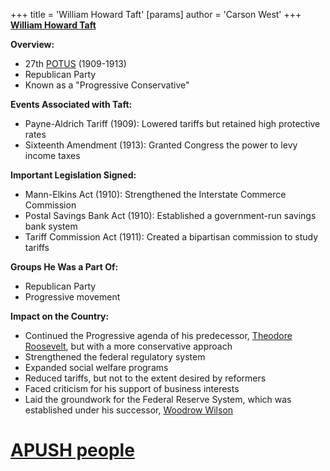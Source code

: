+++
 title = 'William Howard Taft'
[params]
	author = 'Carson West'
+++
**[William Howard Taft](./../william-howard-taft/)**

**Overview:**

* 27th [POTUS](./../potus/) (1909-1913)
* Republican Party
* Known as a "Progressive Conservative"

**Events Associated with Taft:**

* Payne-Aldrich Tariff (1909): Lowered tariffs but retained high protective rates
* Sixteenth Amendment (1913): Granted Congress the power to levy income taxes

**Important Legislation Signed:**

* Mann-Elkins Act (1910): Strengthened the Interstate Commerce Commission
* Postal Savings Bank Act (1910): Established a government-run savings bank system
* Tariff Commission Act (1911): Created a bipartisan commission to study tariffs

**Groups He Was a Part Of:**

* Republican Party
* Progressive movement

**Impact on the Country:**

* Continued the Progressive agenda of his predecessor, [Theodore Roosevelt](./../theodore-roosevelt/), but with a more conservative approach
* Strengthened the federal regulatory system
* Expanded social welfare programs
* Reduced tariffs, but not to the extent desired by reformers
* Faced criticism for his support of business interests
* Laid the groundwork for the Federal Reserve System, which was established under his successor, [Woodrow Wilson](./../woodrow-wilson/)
# [APUSH people](./../apush-people/)
